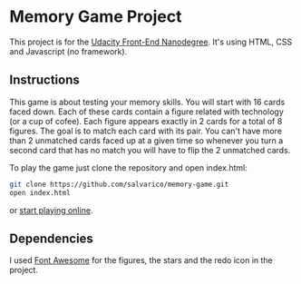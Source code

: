 # Memory Game Project

This project is for the [Udacity Front-End Nanodegree](https://www.udacity.com/course/front-end-web-developer-nanodegree--nd001). It's using HTML, CSS and Javascript (no framework).

## Instructions

This game is about testing your memory skills. You will start with 16 cards faced down. Each of these cards contain a figure related with technology (or a cup of cofee). Each figure appears exactly in 2 cards for a total of 8 figures. The goal is to match each card with its pair. You can't have more than 2 unmatched cards faced up at a given time so whenever you turn a second card that has no match you will have to flip the 2 unmatched cards.

To play the game just clone the repository and open index.html:
```bash
git clone https://github.com/salvarico/memory-game.git
open index.html
```
or [start playing online](https://salvarico.github.io/memory-game/).

## Dependencies

I used [Font Awesome](https://fontawesome.com/) for the figures, the stars and the redo icon in the project.
